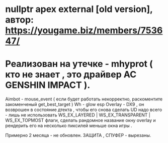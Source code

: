 # nullptr apex external [old version], автор: https://yougame.biz/members/753647/
# Реализован на утечке - mhyprot ( кто не знает , это драйвер АС GENSHIN IMPACT ).

Aimbot - mouse_event ( если будет работать некорректно, раскоментите закоменченый get_best_target )
Wh - glow esp
Overlay - DX9 , он возврошен в состояние дтекта , чтобы его снова сделать UD надо всего - лишь не использовать WS_EX_LAYERED | WS_EX_TRANSPARENT | WS_EX_TOPMOST флаги, сделать рандомное название окну overlay и рендерить его на несколько пиксилей меньше окна игры .

Примерно 2 месяца - не обновлен.
ЗАЩИТА , СПУФЕР - вырезаны.
